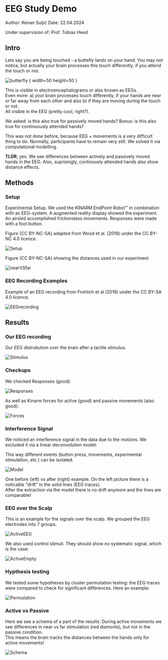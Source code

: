 # EEG Study Demo


Author: Kenan Suljić
Date: 22.04.2024  
  
Under supervision of: Prof. Tobias Heed  


## Intro 

Lets say you are being touched - a buttefly lands on your hand. You may not notice, but actually your brain processes this touch differently, if you attend the touch or not.  
  
![butterfly](/Methods/butterfly.jpg) { width=50 height=50 }

This is visible in electroencephalograms or also known as EEGs.  
Even more: a) your brain processes touch differently, if your hands are near or far away from each other and also b) if they are moving during the touch or not.  
All visible in the EEG (pretty cool, right?).  
  
We asked: is this also true for passively moved hands? Bonus: is this also true for continuously attended hands?  
  
  This was not done before, because EEG + movements is a very difficult thing to do. Normally, participants have to remain very still. We solved it via computational modelling.


**TLDR**; yes. We see differences between actively and passively moved hands in the EEG. Also, suprisingly, continously attended hands also show distance effects.  
 



## Methods

### Setup

Experimental Setup. We used the KINARM EndPoint Robot™  in combination with an EEG-system. A augmented reality display showed the experiment. An airsled accomplished frictionsless movements. Responses were made with a foot button.  
  
Figure (CC BY-NC-SA) adapted from Wood et al. (2019) under the CC BY-NC 4.0 licence.

![Setup](/Methods/Setup.png)


Figure (CC BY-NC-SA) showing the distances used in our experiment.

![nearVSfar](/Methods/nearfar.png)



### EEG Recording Examples
  
Example of an EEG recording from Frohlich et al (2016) under the CC BY-SA 4.0 licence.
  
![EEGrecording](/Methods/EEG_Example.png)
  
  

## Results
  
### Our EEG recording  

Our EEG distrubution over the brain after a tactile stimulus.
  
![Stimulus](/Results/TactileBeta.png)


### Checkups

  
We checked Responses (good):
  
![Responses](/Results/ResponseProb.png)

  
As well as Kinarm forces for active (good) and passive movements (also good):

![Forces](/Results/KinarmForces.png)

  
### Interference Signal
  
We noticed an interference signal in the data due to the motions. We excluded it via a linear deconvolution model:
  
  This way different events (button press, movements, experimental stimulation, etc.) can be isolated.

![Model](/Methods/LinearDeconvolution.png)

  
  One before (left) vs after (right) example. On the left picture there is a noticable "drift" in the solid lines (EEG traces).  
  After the extraction via the model there is no drift anymore and the lines are comparable!


### EEG over the Scalp

This is an example for the signals over the scalp. We grouped the EEG electrodes into 7 groups.

![ActiveEEG](/Results/ActiveMoving.png)
  
  
We also used control stimuli. They should show no systematic signal, which is the case:

![ActiveEmpty](/Results/ActiveEmpty.png)


### Hypthesis testing

We tested some hypotheses by cluster permutation testing: the EEG traces were compared to check for significant differences.
Here an example:  

![Permutation](/Results/C_Parietal.png)


### Active vs Passive

Here we see a schema of a part of the results: During active movements we see differences in near vs far stimulation (red diamonts), but not in the passive condition.  
This means the brain tracks the distances between the hands only for active movements!

![Schema](/Results/SchemaDistance.png)